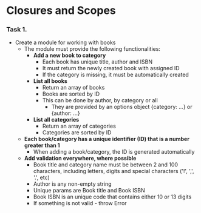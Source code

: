 # Closures and Scopes

### Task 1.

- Create a module for working with books
	- The module must provide the following functionalities:
		- **Add a new book to category**
			- Each book has unique title, author and ISBN
			- It must return the newly created book with assigned ID
			- If the category is missing, it must be automatically created
		- **List all books**
			- Return an array of books
			- Books are sorted by ID
			- This can be done by author, by category or all
				- They are provided by an options object {category: ...} or {author: ...}			
		- **List all categories**
			- Return an array of categories
			- Categories are sorted by ID
	- **Each book/category has a unique identifier (ID) that is a number greater than 1**
		- When adding a book/category, the ID is generated automatically
	- **Add validation everywhere, where possible**
		- Book title and category name must be between 2 and 100 characters, including letters, digits and special characters ('!', ',', '.', etc)
		- Author is any non-empty string
		- Unique params are Book title and Book ISBN
		- Book ISBN is an unique code that contains either 10 or 13 digits
		- If something is not valid - throw Error
